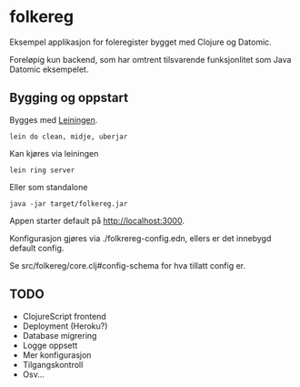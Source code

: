# folkereg

Eksempel applikasjon for foleregister bygget med Clojure og Datomic.

Foreløpig kun backend, som har omtrent tilsvarende funksjonlitet som Java Datomic eksempelet.

## Bygging og oppstart

Bygges med [Leiningen](http://leiningen.org/).

```
lein do clean, midje, uberjar
```

Kan kjøres via leiningen

```
lein ring server
```

Eller som standalone

```
java -jar target/folkereg.jar
```

Appen starter default på [http://localhost:3000](http://localhost:3000).

Konfigurasjon gjøres via ./folkrereg-config.edn, ellers er det innebygd default config.

Se src/folkereg/core.clj#config-schema for hva tillatt config er.

## TODO

* ClojureScript frontend
* Deployment (Heroku?)
* Database migrering
* Logge oppsett
* Mer konfigurasjon
* Tilgangskontroll
* Osv...
